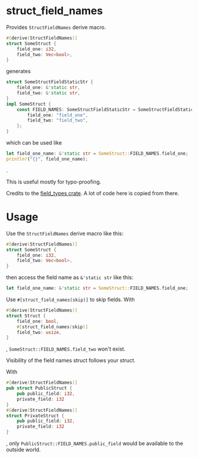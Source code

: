 # struct_field_names

Provides `StructFieldNames` derive macro.
```rust
#[derive(StructFieldNames)]
struct SomeStruct {
    field_one: i32,
    field_two: Vec<bool>,
}
```
generates
```rust
struct SomeStructFieldStaticStr {
    field_one: &'static str,
    field_two: &'static str,
}
impl SomeStruct {
    const FIELD_NAMES: SomeStructFieldStaticStr = SomeStructFieldStaticStr {
        field_one: "field_one",
        field_two: "field_two",
    };
}
```
which can be used like
```rust
let field_one_name: &'static str = SomeStruct::FIELD_NAMES.field_one;
println!("{}", field_one_name);
```
.

This is useful mostly for typo-proofing.

Credits to the [field_types crate](https://crates.io/crates/field_types). A lot of code here is copied from there.

# Usage
Use the `StructFieldNames` derive macro like this:
```rust
#[derive(StructFieldNames)]
struct SomeStruct {
    field_one: i32,
    field_two: Vec<bool>,
}
```
then access the field name as `&'static str` like this:
```rust
let field_one_name: &'static str = SomeStruct::FIELD_NAMES.field_one;
```

Use `#[struct_field_names(skip)]` to skip fields.
With
```rust
#[derive(StructFieldNames)]
struct Struct {
	field_one: bool,
	#[struct_field_names(skip)]
	field_two: usize,
}
```
, `SomeStruct::FIELD_NAMES.field_two` won't exist.

Visibility of the field names struct follows your struct.

With 
```rust
#[derive(StructFieldNames)]
pub struct PublicStruct {
	pub public_field: i32,
	private_field: i32
}
#[derive(StructFieldNames)]
struct PrivateStruct {
	pub public_field: i32,
	private_field: i32
}
```
, only `PublicStruct::FIELD_NAMES.public_field` would be available to the outside world.